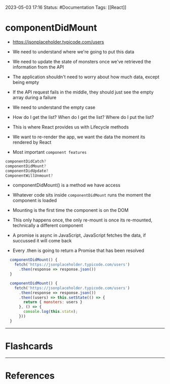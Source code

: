 2023-05-03 17:16
Status: #Documentation 
Tags: [[React]]

# componentDidMount

* https://jsonplaceholder.typicode.com/users
* We need to understand where we're going to put this data
* We need to update the state of monsters once we've retrieved the information from the API
* The application shouldn't need to worry about how much data, except being empty
* If the API request fails in the middle, they should just see the empty array during a failure
* We need to understand the empty case

* How do I get the list? When do I get the list? Where do I put the list?

* This is where React provides us with Lifecycle methods
* We want to re-render the app, we want the data the moment its rendered by React

* Most important `component features`

```javascript
componentDidCatch?
componentDidMount?
componentDidUpdate?
ComponentWillUnmount?
```

* componentDidMount() is a method we have access
* Whatever code sits inside `componentDidMount` runs the moment the component is loaded
* Mounting is the first time the component is on the DOM
* This only happens once, the only re-mount is once its re-mounted, technically a different component

* A promise is async in JavaScript, JavaScript fetches the data, if succussed it will come back

* Every .then is going to return a Promise that has been resolved


```javascript
  componentDidMount() {
    fetch('https://jsonplaceholder.typicode.com/users')
      .then(response => response.json())
  }
```


```javascript
  componentDidMount() {
    fetch('https://jsonplaceholder.typicode.com/users')
      .then(response => response.json())
      .then((users) => this.setState(() => {
        return { monsters: users }
      }, () => {
        console.log(this.state);
      }))
  }
```



___
# Flashcards



---
# References
